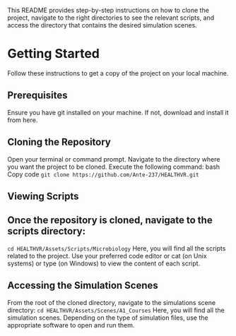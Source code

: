 This README provides step-by-step instructions on how to clone the project, navigate to the right directories to see the relevant scripts, and access the directory that contains the desired simulation scenes.

# Getting Started
Follow these instructions to get a copy of the project on your local machine.

## Prerequisites
Ensure you have git installed on your machine. If not, download and install it from here.

## Cloning the Repository
Open your terminal or command prompt.
Navigate to the directory where you want the project to be cloned.
Execute the following command:
bash
Copy code
```git clone https://github.com/Ante-237/HEALTHVR.git```


## Viewing Scripts
Once the repository is cloned, navigate to the scripts directory:
---
```cd HEALTHVR/Assets/Scripts/Microbiology```
Here, you will find all the scripts related to the project. Use your preferred code editor or cat (on Unix systems) or type (on Windows) to view the content of each script.


## Accessing the Simulation Scenes
From the root of the cloned directory, navigate to the simulations scene directory:
```cd HEALTHVR/Assets/Scenes/A1_Courses```
Here, you will find all the simulation scenes. Depending on the type of simulation files, use the appropriate software to open and run them.
